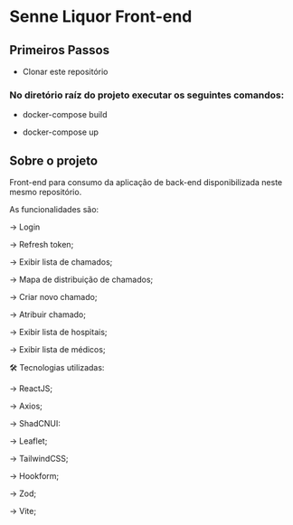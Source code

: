 # Senne Liquor Front-end

## Primeiros Passos

- Clonar este repositório

### No diretório raíz do projeto executar os seguintes comandos:

- docker-compose build

- docker-compose up


## Sobre o projeto

Front-end para consumo da aplicação de back-end disponibilizada neste mesmo repositório.

As funcionalidades são:

→ Login

→ Refresh token;

→ Exibir lista de chamados;

→ Mapa de distribuição de chamados;

→ Criar novo chamado;

→ Atribuir chamado;

→ Exibir lista de hospitais;

→ Exibir lista de médicos;


🛠️ Tecnologias utilizadas:

→ ReactJS;

→ Axios;

→ ShadCNUI:

→ Leaflet;

→ TailwindCSS;

→ Hookform;

→ Zod;

→ Vite;

